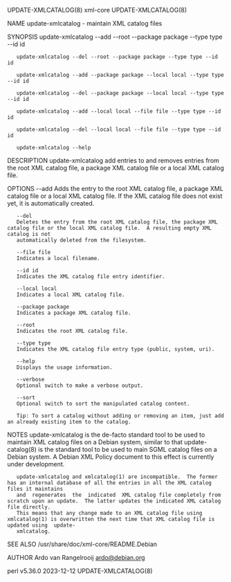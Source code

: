 UPDATE-XMLCATALOG(8)							   xml-core							  UPDATE-XMLCATALOG(8)

NAME
       update-xmlcatalog - maintain XML catalog files

SYNOPSIS
       update-xmlcatalog --add --root --package package --type type --id id

       update-xmlcatalog --del --root --package package --type type --id id

       update-xmlcatalog --add --package package --local local --type type --id id

       update-xmlcatalog --del --package package --local local --type type --id id

       update-xmlcatalog --add --local local --file file --type type --id id

       update-xmlcatalog --del --local local --file file --type type --id id

       update-xmlcatalog --help

DESCRIPTION
       update-xmlcatalog add entries to and removes entries from the root XML catalog file, a package XML catalog file or a local XML catalog file.

OPTIONS
       --add
	   Adds	 the  entry to the root XML catalog file, a package XML catalog file or a local XML catalog file.  If the XML catalog file does not exist yet,
	   it is automatically created.

       --del
	   Deletes the entry from the root XML catalog file, the package XML catalog file or the local XML catalog file.  A resulting empty XML catalog is not
	   automatically deleted from the filesystem.

       --file file
	   Indicates a local filename.

       --id id
	   Indicates the XML catalog file entry identifier.

       --local local
	   Indicates a local XML catalog file.

       --package package
	   Indicates a package XML catalog file.

       --root
	   Indicates the root XML catalog file.

       --type type
	   Indicates the XML catalog file entry type (public, system, uri).

       --help
	   Displays the usage information.

       --verbose
	   Optional switch to make a verbose output.

       --sort
	   Optional switch to sort the manipulated catalog content.

	   Tip: To sort a catalog without adding or removing an item, just add an already existing item to the catalog.

NOTES
       update-xmlcatalog is the de-facto standard tool to be used to maintain XML catalog files on a Debian system, similar to that update-catalog(8)  is  the
       standard tool to be used to main SGML catalog files on a Debian system.	A Debian XML Policy document to this effect is currently under development.

       update-xmlcatalog and xmlcatalog(1) are incompatible.  The former has an internal database of all the entries in all the XML catalog files it maintains
       and  regenerates	 the  indicated	 XML catalog file completely from scratch upon an update.  The latter updates the indicated XML catalog file directly.
       This means that any change made to an XML catalog file using xmlcatalog(1) is overwritten the next time that XML catalog file is updated using  update-
       xmlcatalog.

SEE ALSO
       /usr/share/doc/xml-core/README.Debian

AUTHOR
       Ardo van Rangelrooij <ardo@debian.org>

perl v5.36.0								  2023-12-12							  UPDATE-XMLCATALOG(8)
